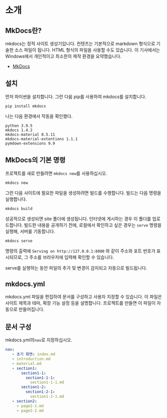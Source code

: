 # 소개

## <i class="fa fa-arrow-circle-right" aria-hidden="true"></i> MkDocs란?

mkdocs는 정적 사이트 생성기입니다. 컨텐츠는 기본적으로 markdown 형식으로 기술한 소스 파일이 됩니다. HTML 형식의 파일을 사용할 수도 있습니다. 이 기사에서는 Windows에서 개인적이고 최소한의 제작 환경을 요약했습니다.

- [MkDocs](http://www.mkdocs.org/)


## <i class="fa fa-arrow-circle-right" aria-hidden="true"></i> 설치

먼저 파이썬을 설치합니다. 그런 다음 pip를 사용하여 mkdocs를 설치합니다.

```
pip install mkdocs
```


나는 다음 환경에서 작동을 확인했다.

```
python 3.9.5
mkdocs 1.4.2
mkdocs-material 8.5.11
mkdocs-material-extentions 1.1.1
pymdown-extensions 9.9
```


## MkDocs의 기본 명령

프로젝트를 새로 만들려면 `mkdocs new`를 사용하십시오.

```
mkdocs new
```

그런 다음 사이트에 필요한 파일을 생성하려면 빌드를 수행합니다. 빌드는 다음 명령을 실행합니다.

```
mkdocs build
```

성공적으로 생성되면 site 폴더에 생성됩니다. 인터넷에 게시하는 경우 이 폴더를 업로드합니다. 빌드한 내용을 공개하기 전에, 로컬에서 확인하고 싶은 경우는 `serve` 명령을 실행해, 서버를 기동합니다.

```
mkdocs serve
```

명령의 출력에 `Serving on http://127.0.0.1:8000` 와 같이 주소와 포트 번호가 표시되므로, 그 주소를 브라우저에 입력해 확인할 수 있습니다.

serve를 실행하는 동안 파일의 추가 및 변경이 감지되고 자동으로 빌드됩니다.


## mkdocs.yml

mkdocs.yml 파일을 편집하여 문서를 구성하고 사용자 지정할 수 있습니다. 이 파일은 사이트 제목과 테마, 확장 기능 설정 등을 설명합니다. 프로젝트를 만들면 이 파일이 자동으로 만들어집니다.


## 문서 구성

mkdocs.yml의`nav`로 지정하십시오.

```yml
nav:
   - 초기 화면: index.md
   - introduction.md
   - material.md
   - section1:
       section1-1:
         section1-1-1:
           section1-1-1.md
       section1-2:
         section1-2-1:
           section1-2-1.md
   - section2:
     - page2-1.md
     - page2-2.md
```